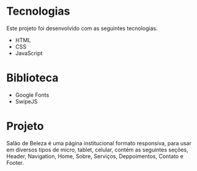 
# Tecnologias
Este projeto foi desenvolvido com as seguintes tecnologias.

* HTML
* CSS
* JavaScript

# Biblioteca

- Google Fonts 
- SwipeJS

# Projeto 

Salão de Beleza é uma página  institucional formato responsiva, para usar em diversos 
tipos de micro, tablet, celular, contém  as seguintes seções, Header, Navigation, Home, 
Sobre, Serviços, Deppoimentos, Contato e Footer. 

